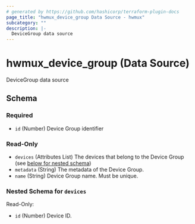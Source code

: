 ```yaml
---
# generated by https://github.com/hashicorp/terraform-plugin-docs
page_title: "hwmux_device_group Data Source - hwmux"
subcategory: ""
description: |-
  DeviceGroup data source
---
```


# hwmux_device_group (Data Source)

DeviceGroup data source



<!-- schema generated by tfplugindocs -->
## Schema

### Required

- `id` (Number) Device Group identifier

### Read-Only

- `devices` (Attributes List) The devices that belong to the Device Group (see [below for nested schema](#nestedatt--devices))
- `metadata` (String) The metadata of the Device Group.
- `name` (String) Device Group name. Must be unique.

<a id="nestedatt--devices"></a>
### Nested Schema for `devices`

Read-Only:

- `id` (Number) Device ID.


